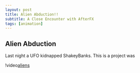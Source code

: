 ```yaml
---
layout: post
title: Alien Abduction!!
subtitle: A Close Encounter with AfterFX
tags: [animation]
---
```


## Alien Abduction

Last night a UFO kidnapped ShakeyBanks. This is a project was 

!video[aliens](https://i.imgur.com/yENCMe4.mp4)
